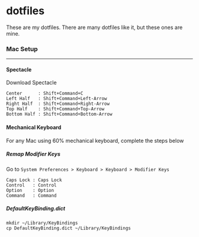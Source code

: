 # dotfiles

These are my dotfiles. There are many dotfiles like it, but these ones are mine.

### Mac Setup
---

#### Spectacle

Download Spectacle
```
Center      : Shift+Command+C
Left Half   : Shift+Command+Left-Arrow
Right Half  : Shift+Command+Right-Arrow
Top Half    : Shift+Command+Top-Arrow
Bottom Half : Shift+Command+Bottom-Arrow
```

#### Mechanical Keyboard

For any Mac using 60% mechanical keyboard, complete the steps below

##### Remap Modifier Keys

Go to `System Preferences > Keyboard > Keyboard > Modifier Keys`

```
Caps Lock : Caps Lock
Control   : Control
Option    : Option
Command   : Command
```


##### DefaultKeyBinding.dict

```
mkdir ~/Library/KeyBindings
cp DefaultKeyBinding.dict ~/Library/KeyBindings
```
